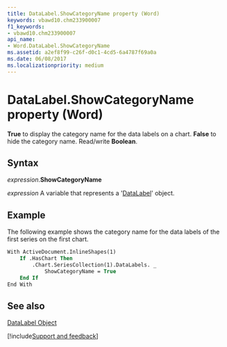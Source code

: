 ```yaml
---
title: DataLabel.ShowCategoryName property (Word)
keywords: vbawd10.chm233900007
f1_keywords:
- vbawd10.chm233900007
api_name:
- Word.DataLabel.ShowCategoryName
ms.assetid: a2ef8f99-c26f-d0c1-4cd5-6a4787f69a0a
ms.date: 06/08/2017
ms.localizationpriority: medium
---
```



# DataLabel.ShowCategoryName property (Word)

 **True** to display the category name for the data labels on a chart. **False** to hide the category name. Read/write **Boolean**.


## Syntax

_expression_.**ShowCategoryName**

_expression_ A variable that represents a '[DataLabel](Word.DataLabel.md)' object.


## Example

The following example shows the category name for the data labels of the first series on the first chart.


```vb
With ActiveDocument.InlineShapes(1) 
    If .HasChart Then 
        .Chart.SeriesCollection(1).DataLabels. _ 
            ShowCategoryName = True 
    End If 
End With
```


## See also


[DataLabel Object](Word.DataLabel.md)

[!include[Support and feedback](~/includes/feedback-boilerplate.md)]